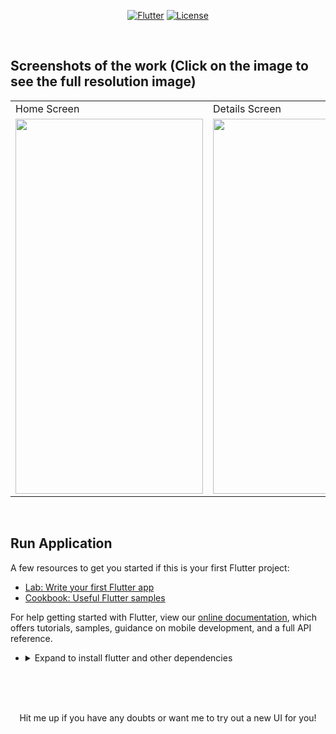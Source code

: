 <p align="center">
<a href=""><img title="Flutter" src="https://img.shields.io/badge/Flutter-2-blue?style=for-the-badge&logo=flutter"></a>
<a href=""><img title="License" src="https://img.shields.io/badge/License-Open Source-brightgreen?style=for-the-badge&logo="></a>
</p>

<br>


## Screenshots of the work (Click on the image to see the full resolution image)

<table align="center">
  <tr>
    <td>Home Screen</td>
     <td>Details Screen</td>
     
  </tr>
  <tr>
    <td><img src="https://github.com/Vignesh0404/Flutter-UI-Kit/blob/main/15-crypto/output/2.jpeg" width=300 height=600></td>
    <td><img src="https://github.com/Vignesh0404/Flutter-UI-Kit/blob/main/15-crypto/output/1.jpeg" width=270 height=600></td>
    
  </tr>
 </table>
 
 <br>
 
 
 ## Run Application
 
A few resources to get you started if this is your first Flutter project:

- [Lab: Write your first Flutter app](https://flutter.dev/docs/get-started/codelab)
- [Cookbook: Useful Flutter samples](https://flutter.dev/docs/cookbook)

For help getting started with Flutter, view our
[online documentation](https://flutter.dev/docs), which offers tutorials,
samples, guidance on mobile development, and a full API reference.

<ul><li><details>
<summary>Expand to install flutter and other dependencies</b></summary>
<li>Follow this to install <strong><a href="https://flutter.dev/docs/get-started/install">Flutter</a></strong></li>
</ul></li></ul></details></li></ul>
<br>
<br><br>
<p align="center">
  Hit me up if you have any doubts or want me to try out a new UI for you!
</p>

